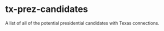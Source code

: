 tx-prez-candidates
==================

A list of all of the potential presidential candidates with Texas connections.
